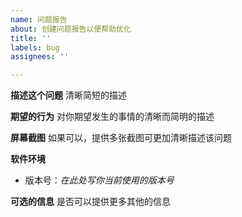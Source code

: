 ```yaml
---
name: 问题报告
about: 创建问题报告以便帮助优化
title: ''
labels: bug
assignees: ''

---
```


**描述这个问题**
清晰简短的描述

**期望的行为**
对你期望发生的事情的清晰而简明的描述

**屏幕截图**
如果可以，提供多张截图可更加清晰描述该问题

**软件环境**
 - 版本号：_在此处写你当前使用的版本号_

**可选的信息**
是否可以提供更多其他的信息
